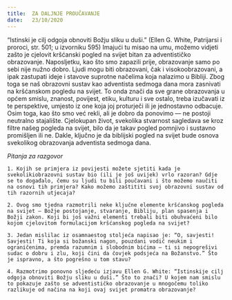 ```yaml
---
title:  ZA DALJNJE PROUČAVANJE
date:   23/10/2020
---
```


“Istinski je cilj odgoja obnoviti Božju sliku u duši.” (Ellen G. White, Patrijarsi i proroci, str. 501; u izvorniku 595) Imajući tu misao na umu, možemo vidjeti zašto je cjelovit kršćanski pogled na svijet bitan za adventističko obrazovanje. Naposljetku, kao što smo zapazili prije, obrazovanje samo po sebi nije nužno dobro. Ljudi mogu biti obrazovani, čak i visokoobrazovani, a ipak zastupati ideje i stavove suprotne načelima koja nalazimo u Bibliji. Zbog toga se naš obrazovni sustav kao adventista sedmoga dana mora zasnivati na kršćanskom pogledu na svijet. To onda znači da sve grane obrazovanja u općem smislu, znanost, povijest, etiku, kulturu i sve ostalo, treba izučavati iz te perspektive, umjesto iz one koja joj proturječi ili je jednostavno odbacuje. Osim toga, kao što smo već rekli, ali je dobro da ponovimo — ne postoji neutralno stajalište. Cjelokupan život, svekolika stvarnost sagledava se kroz filtre našeg pogleda na svijet, bilo da je takav pogled pomnjivo i sustavno promišljen ili ne. Dakle, ključno je da biblijski pogled na svijet bude osnova svekolikog obrazovanja adventista sedmoga dana.

*Pitanja za razgovor*

`1.	Kojih se primjera iz povijesti možete sjetiti kada je svekolikiobrazovni sustav bio (ili je još uvijek) vrlo razoran? Gdje se to događalo, čemu su ljudi tu bili poučavani i što možemo naučiti na osnovi tih primjera? Kako možemo zaštititi svoj obrazovni sustav od tih razornih utjecaja?`

`2.	Ovog smo tjedna razmotrili neke ključne elemente kršćanskog pogleda na svijet — Božje postojanje, stvaranje, Bibliju, plan spasenja i Božji zakon. Koji bi još važni elementi trebali biti obuhvaćeni bilo kojom cjelovitom formulacijom kršćanskog pogleda na svijet?`

`3.	Jedan mislilac iz osamnaestog stoljeća napisao je: “O, savjesti! Savjesti! Ti koja si božanski nagon, pouzdani vodič neukim i ograničenima, premda razumnim i slobodnim bićima — ti si nepogrešivi sudac o dobru i zlu, koji čini da čovjek podsjeća na Božanstvo.” Što je ispravno, a što pogrešno u tom stavu?`

`4.	Razmotrimo ponovno sljedeću izjavu Ellen G. White: “Istinskije cilj odgoja obnoviti Božju sliku u duši.” Što to znači? U kojem nam smislu to pokazuje zašto se adventističko obrazovanje u mnogočemu toliko razlikuje od načina na koji ovaj svijet promatra obrazovanje?`